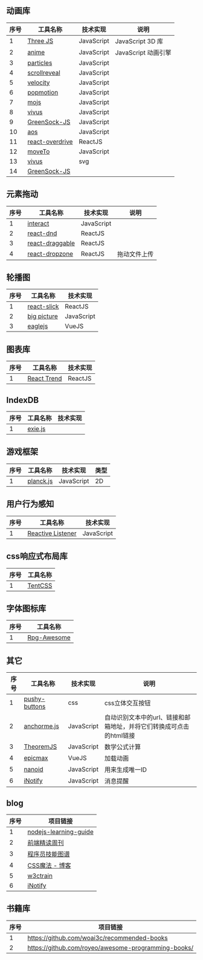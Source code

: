 ## 动画库

序号 | 工具名称 | 技术实现 | 说明
--- | --- | --- | ---
1 | [Three JS](https://github.com/mrdoob/three.js) | JavaScript | JavaScript 3D 库
2 | [anime](https://github.com/juliangarnier/anime) | JavaScript | JavaScript 动画引擎
3 | [particles](https://github.com/VincentGarreau/particles.js) | JavaScript
4 | [scrollreveal](https://github.com/jlmakes/scrollreveal) | JavaScript
5 | [velocity](https://github.com/julianshapiro/velocity) | JavaScript
6 | [popmotion](https://github.com/Popmotion/popmotion) | JavaScript
7 | [mojs](https://github.com/legomushroom/mojs) | JavaScript
8 | [vivus](https://github.com/maxwellito/vivus) | JavaScript
9 | [GreenSock-JS](https://github.com/greensock/GreenSock-JS) | JavaScript
10 | [aos](https://github.com/michalsnik/aos) | JavaScript
11 | [react-overdrive](https://github.com/berzniz/react-overdrive) | ReactJS
12 | [moveTo](https://hsnaydd.github.io/moveTo/demo/)  | JavaScript
13 | [vivus](https://maxwellito.github.io/vivus/) | svg
14 | [GreenSock-JS](https://github.com/greensock/GreenSock-JS) |


## 元素拖动

序号 | 工具名称 | 技术实现 | 说明
--- | --- | --- | ---
1 | [interact](https://github.com/taye/interact.js)  | JavaScript
2 | [react-dnd](https://github.com/react-dnd/react-dnd) | ReactJS
3 | [react-draggable](https://github.com/mzabriskie/react-draggable) | ReactJS
4 | [react-dropzone](https://github.com/react-dropzone/react-dropzone) | ReactJS | 拖动文件上传

## 轮播图

序号 | 工具名称 | 技术实现
--- | --- | ---
1 | [react-slick](https://github.com/akiran/react-slick) | ReactJS
2 | [big picture](https://henrygd.me/bigpicture/) | JavaScript 
3 | [eaglejs](https://zulko.github.io/eaglejs-demo/#/) | VueJS

## 图表库

序号 | 工具名称 | 技术实现
--- | --- | ---
1 | [React Trend](https://unsplash.github.io/react-trend/) | ReactJS

## IndexDB

序号 | 工具名称 | 技术实现
--- | --- | ---
1 | [exie.js](https://github.com/dfahlander/Dexie.js/) | 

## 游戏框架

序号 | 工具名称 | 技术实现 | 类型
--- | --- | --- | ---
1 | [planck.js](http://piqnt.com/planck.js/) | JavaScript | 2D


## 用户行为感知
序号 | 工具名称 | 技术实现
--- | --- | ---
1 | [Reactive Listener](https://zurb.com/playground/reactive-animation-listener#) | JavaScript

## css响应式布局库

序号 | 工具名称
--- | ---
1 | [TentCSS](https://css.sitetent.com/)

## 字体图标库

序号 | 工具名称
--- | ---
1 | [Rpg-Awesome](http://nagoshiashumari.github.io/Rpg-Awesome/)

## 其它

序号 | 工具名称 | 技术实现 | 说明
--- | --- | --- | ---
1 | [pushy-buttons](https://iraul.github.io/pushy-buttons/) | css | css立体交互按钮
2 | [anchorme.js](http://alexcorvi.github.io/anchorme.js/) | JavaScript | 自动识别文本中的url、链接和邮箱地址，并将它们转换成可点击的html链接
3 | [TheoremJS](https://github.com/arguiot/TheoremJS) | JavaScript | 数学公式计算
4 | [epicmax](https://epic-spinners.epicmax.co/#/) | VueJS | 加载动画
5 | [nanoid](https://github.com/ai/nanoid) | JavaScript | 用来生成唯一ID
6 | [iNotify](https://wangchujiang.com/iNotify/) | JavaScript | 消息提醒

## blog

序号 | 项目链接
--- | ---
1 | [nodejs-learning-guide](https://github.com/chyingp/nodejs-learning-guide)
2 | [前端精读周刊](https://github.com/dt-fe/weekly)
3 | [程序员技能图谱](https://github.com/TeamStuQ/skill-map) 
4 | [CSS魔法 - 博客](https://github.com/cssmagic/blog)
5 | [w3ctrain](https://w3ctrain.com/)
6 | [iNotify](https://wangchujiang.com/iNotify/) | JavaScript | 消息提醒

## 书籍库

序号 | 项目链接
--- | ---
1 | https://github.com/woai3c/recommended-books
2 | https://github.com/royeo/awesome-programming-books/

